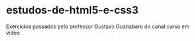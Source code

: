# estudos-de-html5-e-css3
Exercícios passados pelo professor Gustavo Guanabaro do canal curso em video
